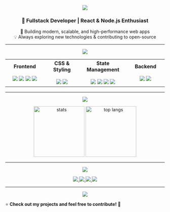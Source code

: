 <!-- 🔹 Header with Gradient Background -->
<p align="center">
  <img src="https://capsule-render.vercel.app/api?type=waving&color=0:0f172a,100:1e293b&height=200&section=header&text=Sobhan%20Jamshidi&fontSize=40&fontColor=38bdf8&animation=fadeIn" />
</p>

<h3 align="center">🚀 Fullstack Developer | React & Node.js Enthusiast</h3>

<p align="center">
  🎨 Building modern, scalable, and high-performance web apps <br/>
  💡 Always exploring new technologies & contributing to open-source
</p>

---

<!-- 🔹 Tech Stack with Gradient -->
<p align="center">
  <img src="https://capsule-render.vercel.app/api?type=rect&color=0:646A73,100:0B2447&height=70&section=header&text=🔧%20Tech%20Stack&fontSize=24&fontColor=ffffff" />
</p>

<table align="center">
  <tr>
    <td align="center" width="220">
      <b>Frontend</b><br/><br/>
      <img src="https://img.shields.io/badge/-React-61DAFB?logo=react&logoColor=black"/>  
      <img src="https://img.shields.io/badge/-Next.js-000000?logo=nextdotjs"/>  
      <img src="https://img.shields.io/badge/-JavaScript-F7DF1E?logo=javascript&logoColor=black"/>  
      <img src="https://img.shields.io/badge/-TypeScript-3178C6?logo=typescript&logoColor=white"/>  
    </td>
    <td align="center" width="220">
      <b>CSS & Styling</b><br/><br/>
      <img src="https://img.shields.io/badge/-TailwindCSS-06B6D4?logo=tailwindcss&logoColor=white"/>  
      <img src="https://img.shields.io/badge/-SASS-CC6699?logo=sass&logoColor=white"/>  
    </td>
    <td align="center" width="220">
      <b>State Management</b><br/><br/>
      <img src="https://img.shields.io/badge/-Redux-764ABC?logo=redux&logoColor=white"/>  
      <img src="https://img.shields.io/badge/-React%20Query-FF4154?logo=reactquery&logoColor=white"/>  
      <img src="https://img.shields.io/badge/-Zustand-44318D?logo=react&logoColor=white"/>  
      <img src="https://img.shields.io/badge/-ContextAPI-FF9800?logo=react&logoColor=white"/>  
    </td>
    <td align="center" width="220">
      <b>Backend</b><br/><br/>
      <img src="https://img.shields.io/badge/-Node.js-339933?logo=nodedotjs&logoColor=white"/>  
      <img src="https://img.shields.io/badge/-Express.js-000000?logo=express&logoColor=white"/>  
    </td>
  </tr>
</table>

---

<!-- 🔹 GitHub Stats with Gradient -->
<p align="center">
  <img src="https://capsule-render.vercel.app/api?type=rect&color=0:94332C,100:A80E03&height=70&section=header&text=📊%20GitHub%20Stats&fontSize=24&fontColor=ffffff" />
</p>

<p align="center">
  <img src="https://github-readme-stats.vercel.app/api?username=sobhanJM27&show_icons=true&theme=tokyonight" alt="stats" height="160"/>
  <img src="https://github-readme-stats.vercel.app/api/top-langs/?username=sobhanJM27&layout=compact&theme=tokyonight" alt="top langs" height="160"/>
</p>

---

<!-- 🔹 Connect with Me with Gradient -->
<p align="center">
  <img src="https://capsule-render.vercel.app/api?type=rect&color=0:318548,100:03571A&height=70&section=header&text=📫%20Connect%20with%20Me&fontSize=24&fontColor=ffffff" />
</p>

<p align="center">
  <a href="https://t.me/sbhn_jm27">
    <img src="https://img.shields.io/badge/Telegram-2CA5E0?style=for-the-badge&logo=telegram&logoColor=white"/>
  </a>
  <a href="https://instagram.com/sobhan_jm27">
    <img src="https://img.shields.io/badge/Instagram-E4405F?style=for-the-badge&logo=instagram&logoColor=white"/>
  </a>
  <a href="www.linkedin.com/in/sobhan-jamshidi-514b54339">
    <img src="https://img.shields.io/badge/LinkedIn-0077B5?style=for-the-badge&logo=linkedin&logoColor=white"/>
  </a>
  <a href="mailto:sobhanj27@gmail.com">
    <img src="https://img.shields.io/badge/Gmail-D14836?style=for-the-badge&logo=gmail&logoColor=white"/>
  </a>
</p>

---

<!-- 🔹 Footer Background -->
<p align="center">
  <img src="https://capsule-render.vercel.app/api?type=waving&color=0:0f172a,100:1e293b&height=120&section=footer"/>
</p>

⭐ **Check out my projects and feel free to contribute!** 🚀
